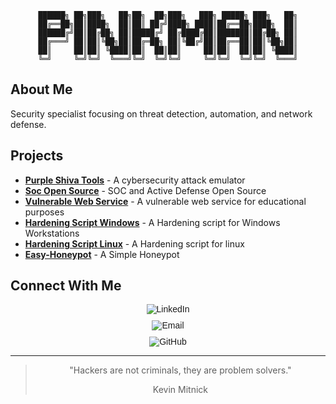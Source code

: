 <div align="center">
  
```
██████╗ ██╗███╗   ██╗██╗  ██╗███╗   ███╗ █████╗ ███╗   ██╗
██╔══██╗██║████╗  ██║██║ ██╔╝████╗ ████║██╔══██╗████╗  ██║
██████╔╝██║██╔██╗ ██║█████╔╝ ██╔████╔██║███████║██╔██╗ ██║
██╔═══╝ ██║██║╚██╗██║██╔═██╗ ██║╚██╔╝██║██╔══██║██║╚██╗██║
██║     ██║██║ ╚████║██║  ██║██║     ██║██║  ██║██║ ╚████║
╚═╝     ╚═╝╚═╝  ╚═══╝╚═╝  ╚═╝╚═╝     ╚═╝╚═╝  ╚═╝╚═╝  ╚═══╝
```

</div>

## About Me

Security specialist focusing on threat detection, automation, and network defense.

## Projects 

- [**Purple Shiva Tools**](https://github.com/PurpleShivaTeam) - A cybersecurity attack emulator
- [**Soc Open Source**](https://github.com/pedrosilvaevangelista/Soc-Opensource) - SOC and Active Defense Open Source
- [**Vulnerable Web Service**](https://github.com/pedrosilvaevangelista/vulnerable-webservice) - A vulnerable web service for educational purposes
- [**Hardening Script Windows**](https://github.com/pedrosilvaevangelista/hardening_script-windows10) - A Hardening script for Windows Workstations
- [**Hardening Script Linux**](https://github.com/pedrosilvaevangelista/hardening_script-linux) - A Hardening script for linux
- [**Easy-Honeypot**](https://github.com/pedrosilvaevangelista/easy-honeypot) - A Simple Honeypot


## Connect With Me

<div align="center" style="display: flex; flex-direction: column; gap: 10px; align-items: center; font-family: Arial, sans-serif;">

  <a href="https://www.linkedin.com/in/pedro-henrique-silva-evangelista2005" target="_blank" style="text-decoration: none;">
   <img src="https://img.shields.io/badge/LinkedIn-FF8C00?logo=linkedin&logoColor=white&style=for-the-badge" alt="LinkedIn">
  </a>

  <a href="mailto:pedrosilvaevangelista2005@gmail.com" style="text-decoration: none;">
    <img src="https://img.shields.io/badge/Email-FFA500?logo=gmail&logoColor=white&style=for-the-badge" alt="Email">
  </a>

  <a href="https://github.com/pedrosilvaevangelista" target="_blank" style="text-decoration: none;">
    <img src="https://img.shields.io/badge/GitHub-FF7F50?logo=github&logoColor=white&style=for-the-badge" alt="GitHub">
  </a>

</div>

---

<div align="center">
  
> "Hackers are not criminals, they are problem solvers."
>
>  Kevin Mitnick
  
</div>

